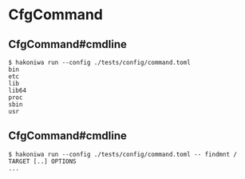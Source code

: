 # CfgCommand

## CfgCommand#cmdline

```console
$ hakoniwa run --config ./tests/config/command.toml
bin
etc
lib
lib64
proc
sbin
usr

```
## CfgCommand#cmdline


```console
$ hakoniwa run --config ./tests/config/command.toml -- findmnt /
TARGET [..] OPTIONS
...
```
